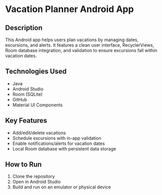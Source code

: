 # Vacation Planner Android App

## Description
This Android app helps users plan vacations by managing dates, excursions, and alerts. It features a clean user interface, RecyclerViews, Room database integration, and validation to ensure excursions fall within vacation dates.

## Technologies Used
- Java
- Android Studio
- Room (SQLite)
- GitHub
- Material UI Components

## Key Features
- Add/edit/delete vacations
- Schedule excursions with in-app validation
- Enable notifications/alerts for vacation dates
- Local Room database with persistent data storage

## How to Run
1. Clone the repository
2. Open in Android Studio
3. Build and run on an emulator or physical device


